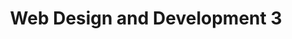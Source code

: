 ---
title: "Web Design and Development 3"
institution: Institute of Advanced Technology - Kenya
image: "./iat.jpeg"
dateCompleted: "2014-08-01"
url: https://iat.ac.ke/
---
